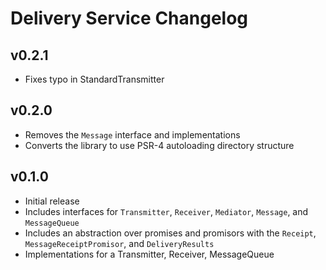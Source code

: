 # Delivery Service Changelog

## v0.2.1

- Fixes typo in StandardTransmitter

## v0.2.0

- Removes the `Message` interface and implementations
- Converts the library to use PSR-4 autoloading directory structure

## v0.1.0

- Initial release
- Includes interfaces for `Transmitter`, `Receiver`, `Mediator`, `Message`, and `MessageQueue`
- Includes an abstraction over promises and promisors with the `Receipt`, `MessageReceiptPromisor`, and `DeliveryResults`
- Implementations for a Transmitter, Receiver, MessageQueue
